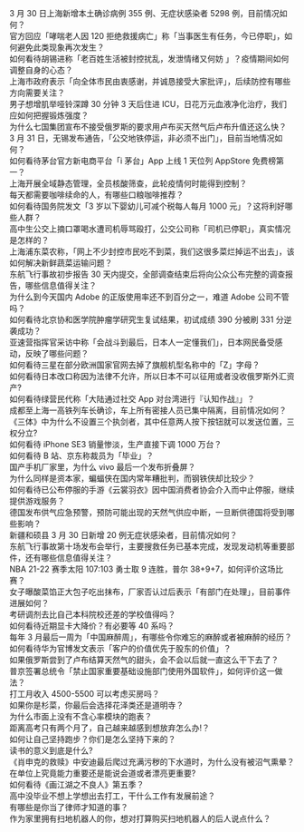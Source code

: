 3 月 30 日上海新增本土确诊病例 355 例、无症状感染者 5298 例，目前情况如何？  
官方回应「哮喘老人因 120 拒绝救援病亡」称「当事医生有任务，今已停职」，如何避免此类现象再次发生？  
如何看待胡锡进称「老百姓生活被封控扰乱，发泄情绪又何妨 」？疫情期间如何调整自身的心态？  
上海市政府表示「向全体市民由衷感谢，并诚恳接受大家批评」，后续防控有哪些方向需要关注？  
男子想增肌举哑铃深蹲 30 分钟 3 天后住进 ICU，日花万元血液净化治疗，我们应如何把握锻炼强度？  
为什么七国集团宣布不接受俄罗斯的要求用卢布买天然气后卢布升值还这么快？  
3 月 31 日，无锡发布通告，「公交地铁停运，非必须不出门」，目前当地情况如何？  
如何看待茅台官方新电商平台「i 茅台」App 上线 1 天位列 AppStore 免费榜第一？  
上海开展全域静态管理，全员核酸筛查，此轮疫情何时能得到控制？  
每天都需要咖啡续命的人，有哪些口粮咖啡推荐？  
如何看待国务院发文「3 岁以下婴幼儿可减个税每人每月 1000 元」？这将利好哪些人群？  
高中生公交上摘口罩喝水遭司机辱骂殴打，公交公司称「司机已停职」，真实情况是怎样的？  
上海浦东菜农称，「网上不少封控市民吃不到菜，我们这很多菜烂掉运不出去」，该如何解决新鲜蔬菜运输问题？  
东航飞行事故初步报告 30 天内提交，全部调查结束后将向公众公布完整的调查报告，哪些信息值得关注？  
为什么到今天国内 Adobe 的正版使用率还不到百分之一，难道 Adobe 公司不管吗？  
如何看待北京协和医学院肿瘤学研究生复试结果，初试成绩 390 分被刷 331 分逆袭成功？  
亚速营指挥官采访中称「会战斗到最后，日本人一定懂我们」，日本网民备受感动，反映了哪些问题？  
如何看待三星在部分欧洲国家官网去掉了旗舰机型名称中的「Z」字母？  
如何看待日本改口称因为法律不允许，所以日本不可以征用或者没收俄罗斯外汇资产?  
如何看待绿营民代称「大陆通过社交 App 对台湾进行『认知作战』」？  
成都至上海一高铁列车长确诊，车上所有密接人员已集中隔离，目前情况如何？  
《三体》中为什么不设置三个执剑者，其中任意两人按下按钮就可以发送位置，三权分立?  
如何看待 iPhone SE3 销量惨淡，生产直接下调 1000 万台？  
如何看待 B 站、京东称裁员为「毕业」？  
国产手机厂家里，为什么 vivo 最后一个发布折叠屏？  
为什么同样是资本家，蝙蝠侠在国内常年糟批判，而钢铁侠却比较少？  
如何看待已公布停服的手游《云裳羽衣》因中国消费者协会介入而中止停服，继续提供游戏服务？  
德国发布供气应急预警，预防可能出现的天然气供应中断，一旦断供德国将受到哪些影响？  
新疆和硕县 3 月 30 日新增 20 例无症状感染者，目前情况如何？  
东航飞行事故第十场发布会举行，主要搜救任务已基本完成，发现发动机等重要部件，还有哪些信息值得关注？  
NBA 21-22 赛季太阳 107:103 勇士取 9 连胜，普尔 38+9+7，如何评价这场比赛？  
女子曝酸菜馅正大包子吃出抹布，厂家否认过后表示「有部门在处理」，目前事件进展如何？  
考研调剂去比自己本科院校还差的学校值得吗？  
如何看待近期显卡大降价？有必要等 40 系吗？  
每年 3 月最后一周为「中国麻醉周」，有哪些令你难忘的麻醉或者被麻醉的经历？  
如何看待华为官博发文表示「客户的价值优先于股东的价值」？  
如果俄罗斯尝到了卢布结算天然气的甜头，会不会以后就一直这么干下去了？  
普京签署总统令「禁止国家重要基础设施部门使用外国软件」，如何评价这一做法？  
打工月收入 4500-5500    可以考虑买房吗？  
如果你是杉菜，你最后会选择花泽类还是道明寺？  
为什么市面上没有不含心率模块的跑表？  
距离高考只有两个月了，自己越来越感到想放弃怎么办!？  
如何让自己坚持跑步？你们是怎么坚持下来的？  
读书的意义到底是什么?  
《肖申克的救赎》中安迪最后爬过充满污秽的下水道时，为什么没有被沼气熏晕？  
在单位上究竟能力重要还是能说会道或者漂亮更重要?  
如何看待《画江湖之不良人》第五季？  
高中没毕业不想上学想出去打工，干什么工作有发展前途？  
有哪些是你当了律师才知道的事？  
作为家里拥有扫地机器人的你，想对打算购买扫地机器人的后人说点什么？  
